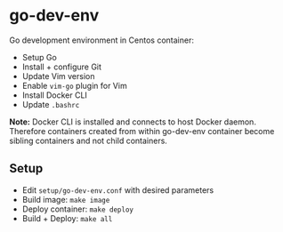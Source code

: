 # go-dev-env
Go development environment in Centos container:
* Setup Go
* Install + configure Git
* Update Vim version
* Enable `vim-go` plugin for Vim
* Install Docker CLI
* Update `.bashrc`

**Note:** Docker CLI is installed and connects to host Docker daemon. Therefore containers created from within go-dev-env container become sibling containers and not child containers.

## Setup
* Edit `setup/go-dev-env.conf` with desired parameters
* Build image: `make image`
* Deploy container: `make deploy`
* Build + Deploy: `make all`

